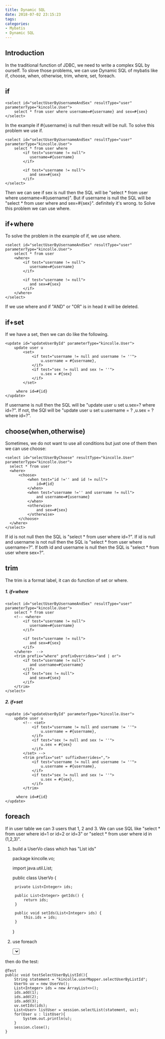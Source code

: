```yaml
---
title: Dynamic SQL
date: 2018-07-02 23:15:23
tags:
categories:
- Mybatis
- Dynamic SQL
---
```


## Introduction
In the traditional function of JDBC, we need to write a complex SQL by ourself. To slove those problems, we can use Dynamic SQL of mybatis like if, choose, when, otherwise, trim, where, set, foreach.   

## if

	<select id="selectUserByUsernameAndSex" resultType="user" parameterType="kincolle.User">
    	select * from user where username=#{username} and sex=#{sex}
	</select>

In the example if  #{username} is  null then result will be null. To solve this problem we use if.

	<select id="selectUserByUsernameAndSex" resultType="user" parameterType="kincolle.User">
	    select * from user where
	        <if test="username != null">
	           username=#{username}
	        </if>
	         
	        <if test="username != null">
	           and sex=#{sex}
	        </if>
	</select> 

Then we can see if sex is null then the SQL will be "select * from user where username=#{username}". But if username is null the SQL will be "select * from user where and sex=#{sex}". definitely it's wrong. to Solve this problem we can use where.

## if+where
To solve the problem in the example of if, we use where.

	<select id="selectUserByUsernameAndSex" resultType="user" parameterType="kincolle.User">
	    select * from user
	    <where>
	        <if test="username != null">
	           username=#{username}
	        </if>
	         
	        <if test="username != null">
	           and sex=#{sex}
	        </if>
	    </where>
	</select>

If we use where and if "AND" or "OR" is in head it will be deleted.

## if+set

If we have a set, then we can do like the following.

	<update id="updateUserById" parameterType="kincolle.User">
	    update user u
	        <set>
	            <if test="username != null and username != ''">
	                u.username = #{username},
	            </if>
	            <if test="sex != null and sex != ''">
	                u.sex = #{sex}
	            </if>
	        </set>
	     
	     where id=#{id}
	</update>

If username is null then the SQL will be "update user u set u.sex=? where id=?". If not, the SQl will be "update user u set u.username = ? ,u.sex = ? where id=?".

## choose(when,otherwise)

Sometimes, we do not want to use all conditions but just one of them then we can use choose:

	<select id="selectUserByChoose" resultType="kincolle.User" parameterType="kincolle.User">
      select * from user
      <where>
          <choose>
              <when test="id !='' and id != null">
                  id=#{id}
              </when>
              <when test="username !='' and username != null">
                  and username=#{username}
              </when>
              <otherwise>
                  and sex=#{sex}
              </otherwise>
          </choose>
      </where>
    </select>  


If id is not null then the SQL is "select * from user where  id=?". If id is null and username is not null then the SQL is "select * from user where  username=?". If both id and username is null then the SQL is "select * from user where sex=?".

## trim
The trim is a format label, it can do function of set or where. 
##### 1. if+where
	<select id="selectUserByUsernameAndSex" resultType="user" parameterType="kincolle.User">
        select * from user
        <!-- <where>
            <if test="username != null">
               username=#{username}
            </if>
             
            <if test="username != null">
               and sex=#{sex}
            </if>
        </where>  -->
        <trim prefix="where" prefixOverrides="and | or">
            <if test="username != null">
               and username=#{username}
            </if>
            <if test="sex != null">
               and sex=#{sex}
            </if>
        </trim>
    </select>


##### 2. if+set 

    <update id="updateUserById" parameterType="kincolle.User">
        update user u
            <!-- <set>
                <if test="username != null and username != ''">
                    u.username = #{username},
                </if>
                <if test="sex != null and sex != ''">
                    u.sex = #{sex}
                </if>
            </set> -->
            <trim prefix="set" suffixOverrides=",">
                <if test="username != null and username != ''">
                    u.username = #{username},
                </if>
                <if test="sex != null and sex != ''">
                    u.sex = #{sex},
                </if>
            </trim>
         
         where id=#{id}
    </update>

## foreach
If in user table we can 3 users that 1, 2 and 3. We can use SQL like "select * from user where id=1 or id=2 or id=3" or "select * from user where id in (1,2,3)".

1. build a UserVo class which has "List<Integer> ids"  

	package kincolle.vo;
	 
	import java.util.List;
	 
	public class UserVo {

	    private List<Integer> ids;
	 
	    public List<Integer> getIds() {
	        return ids;
	    }
	 
	    public void setIds(List<Integer> ids) {
	        this.ids = ids;
	    }	 
	}　


2. use foreach
	
	<select id="selectUserByListId" parameterType="com.ys.vo.UserVo" resultType="kincolle.User">
	    select * from user
	    <where>
	        <foreach collection="ids" item="id" open="and (" close=")" separator="or">
	            id=#{id}
	        </foreach>
	    </where>
	</select>

then do the test:

	@Test
	public void testSelectUserByListId(){
	    String statement = "kincolle.userMapper.selectUserByListId";
	    UserVo uv = new UserVo();
	    List<Integer> ids = new ArrayList<>();
	    ids.add(1);
	    ids.add(2);
	    ids.add(3);
	    uv.setIds(ids);
	    List<User> listUser = session.selectList(statement, uv);
	    for(User u : listUser){
	        System.out.println(u);
	    }
	    session.close();
	}